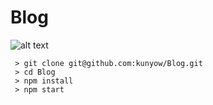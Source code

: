 # Blog

![alt text](https://github.com/kunyow/Blog/blob/master/screenshot.gif "Blog")

```
 > git clone git@github.com:kunyow/Blog.git
 > cd Blog
 > npm install
 > npm start
```